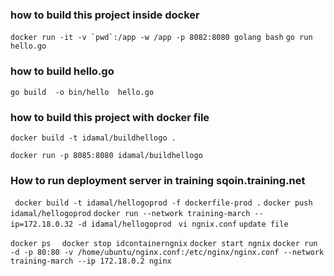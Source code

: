 ### how to build this project inside docker

`` docker run -it -v `pwd`:/app -w /app -p 8082:8080 golang bash ``
`go run hello.go`

### how to build hello.go

`go build  -o bin/hello  hello.go `

### how to build this project with docker file

`docker build -t idamal/buildhellogo . `

`docker run -p 8085:8080 idamal/buildhellogo`

### How to run deployment server in training sqoin.training.net

` docker build -t idamal/hellogoprod -f dockerfile-prod .`
`docker push  idamal/hellogoprod`
`docker run --network training-march --ip=172.18.0.32 -d idamal/hellogoprod `
`vi ngnix.conf`
`update file`

`docker ps `
` docker stop idcontainerngnix`
`docker start ngnix`
`docker run -d -p 80:80 -v /home/ubuntu/nginx.conf:/etc/nginx/nginx.conf --network training-march --ip 172.18.0.2 nginx`
